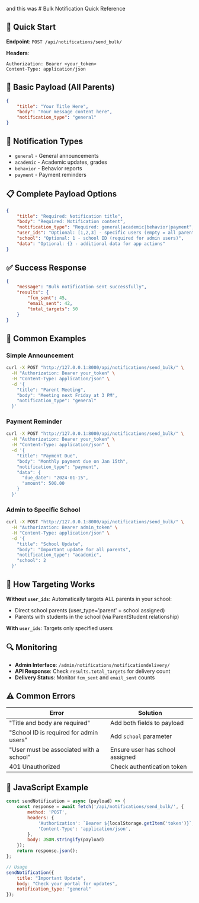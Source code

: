 and this was # Bulk Notification Quick Reference

## 🚀 Quick Start

**Endpoint**: `POST /api/notifications/send_bulk/`

**Headers**: 
```
Authorization: Bearer <your_token>
Content-Type: application/json
```

## 📝 Basic Payload (All Parents)

```json
{
    "title": "Your Title Here",
    "body": "Your message content here",
    "notification_type": "general"
}
```

## 🎯 Notification Types

- `general` - General announcements
- `academic` - Academic updates, grades
- `behavior` - Behavior reports
- `payment` - Payment reminders

## 📋 Complete Payload Options

```json
{
    "title": "Required: Notification title",
    "body": "Required: Notification content",
    "notification_type": "Required: general|academic|behavior|payment",
    "user_ids": "Optional: [1,2,3] - specific users (empty = all parents)",
    "school": "Optional: 1 - school ID (required for admin users)",
    "data": "Optional: {} - additional data for app actions"
}
```

## ✅ Success Response

```json
{
    "message": "Bulk notification sent successfully",
    "results": {
        "fcm_sent": 45,
        "email_sent": 42,
        "total_targets": 50
    }
}
```

## 🔧 Common Examples

### Simple Announcement
```bash
curl -X POST "http://127.0.0.1:8000/api/notifications/send_bulk/" \
  -H "Authorization: Bearer your_token" \
  -H "Content-Type: application/json" \
  -d '{
    "title": "Parent Meeting",
    "body": "Meeting next Friday at 3 PM",
    "notification_type": "general"
  }'
```

### Payment Reminder
```bash
curl -X POST "http://127.0.0.1:8000/api/notifications/send_bulk/" \
  -H "Authorization: Bearer your_token" \
  -H "Content-Type: application/json" \
  -d '{
    "title": "Payment Due",
    "body": "Monthly payment due on Jan 15th",
    "notification_type": "payment",
    "data": {
      "due_date": "2024-01-15",
      "amount": 500.00
    }
  }'
```

### Admin to Specific School
```bash
curl -X POST "http://127.0.0.1:8000/api/notifications/send_bulk/" \
  -H "Authorization: Bearer admin_token" \
  -H "Content-Type: application/json" \
  -d '{
    "title": "School Update",
    "body": "Important update for all parents",
    "notification_type": "academic",
    "school": 2
  }'
```

## 🎯 How Targeting Works

**Without `user_ids`**: Automatically targets ALL parents in your school:
- Direct school parents (user_type='parent' + school assigned)
- Parents with students in the school (via ParentStudent relationship)

**With `user_ids`**: Targets only specified users

## 🔍 Monitoring

- **Admin Interface**: `/admin/notifications/notificationdelivery/`
- **API Response**: Check `results.total_targets` for delivery count
- **Delivery Status**: Monitor `fcm_sent` and `email_sent` counts

## ⚠️ Common Errors

| Error | Solution |
|-------|----------|
| "Title and body are required" | Add both fields to payload |
| "School ID is required for admin users" | Add `school` parameter |
| "User must be associated with a school" | Ensure user has school assigned |
| 401 Unauthorized | Check authentication token |

## 🚀 JavaScript Example

```javascript
const sendNotification = async (payload) => {
    const response = await fetch('/api/notifications/send_bulk/', {
        method: 'POST',
        headers: {
            'Authorization': `Bearer ${localStorage.getItem('token')}`,
            'Content-Type': 'application/json',
        },
        body: JSON.stringify(payload)
    });
    return response.json();
};

// Usage
sendNotification({
    title: "Important Update",
    body: "Check your portal for updates",
    notification_type: "general"
});
```

